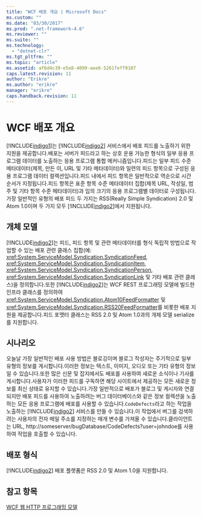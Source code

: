 ```yaml
---
title: "WCF 배포 개요 | Microsoft Docs"
ms.custom: ""
ms.date: "03/30/2017"
ms.prod: ".net-framework-4.6"
ms.reviewer: ""
ms.suite: ""
ms.technology: 
  - "dotnet-clr"
ms.tgt_pltfrm: ""
ms.topic: "article"
ms.assetid: af6d4c39-e5e8-4099-aee6-5261feff9107
caps.latest.revision: 11
author: "Erikre"
ms.author: "erikre"
manager: "erikre"
caps.handback.revision: 11
---
```

# WCF 배포 개요
[!INCLUDE[indigo1](../../../../includes/indigo1-md.md)]는 [!INCLUDE[indigo2](../../../../includes/indigo2-md.md)] 서비스에서 배포 피드를 노출하기 위한 지원을 제공합니다.배포는 서버가 피드라고 하는 상호 운용 가능한 형식의 일부 응용 프로그램 데이터를 노출하는 응용 프로그램 통합 메커니즘입니다.피드는 일부 피드 수준 메타데이터\(제목, 만든 이, URL 및 기타 메타데이터\)와 일련의 피드 항목으로 구성된 응용 프로그램 데이터 컬렉션입니다.피드 내에서 피드 항목은 일반적으로 역순으로 시간 순서가 지정됩니다.피드 항목은 표준 항목 수준 메타데이터 집합\(제목 URL, 작성일, 범주 및 기타 항목 수준 메타데이터\)과 임의 크기의 응용 프로그램별 데이터로 구성됩니다.가장 일반적인 유형의 배포 피드 두 가지는 RSS\(Really Simple Syndication\) 2.0 및 Atom 1.0이며 두 가지 모두 [!INCLUDE[indigo2](../../../../includes/indigo2-md.md)]에서 지원됩니다.  
  
## 개체 모델  
 [!INCLUDE[indigo2](../../../../includes/indigo2-md.md)]는 피드, 피드 항목 및 관련 메타데이터를 형식 독립적 방법으로 작업할 수 있는 배포 관련 클래스 집합\(예: <xref:System.ServiceModel.Syndication.SyndicationFeed>, <xref:System.ServiceModel.Syndication.SyndicationItem>, <xref:System.ServiceModel.Syndication.SyndicationPerson>, <xref:System.ServiceModel.Syndication.SyndicationLink> 및 기타 배포 관련 클래스\)을 정의합니다.또한 [!INCLUDE[indigo2](../../../../includes/indigo2-md.md)]는 WCF REST 프로그래밍 모델에 빌드한 인프라 클래스를 정의하여 <xref:System.ServiceModel.Syndication.Atom10FeedFormatter> 및 <xref:System.ServiceModel.Syndication.RSS20FeedFormatter>를 비롯한 배포 지원을 제공합니다.피드 포맷터 클래스는 RSS 2.0 및 Atom 1.0과의 개체 모델 serialize를 지원합니다.  
  
## 시나리오  
 오늘날 가장 일반적인 배포 사용 방법은 블로깅이며 블로그 작성자는 주기적으로 일부 유형의 정보를 게시합니다.이러한 정보는 텍스트, 이미지, 오디오 또는 기타 유형의 정보일 수 있습니다.또한 많은 신문 및 잡지에서도 배포를 사용하여 새로운 소식이나 기사를 게시합니다.사용자가 이러한 피드를 구독하면 해당 사이트에서 제공하는 모든 새로운 정보를 최신 상태로 유지할 수 있습니다.가장 일반적으로 배포가 블로그 및 게시자와 연결되지만 배포 피드를 사용하여 노출하려는 버그 데이터베이스와 같은 정보 컬렉션을 노출하는 모든 응용 프로그램에 배포를 사용할 수 있습니다.`CodeDefects`라고 하는 작업을 노출하는 [!INCLUDE[indigo2](../../../../includes/indigo2-md.md)] 서비스를 만들 수 있습니다.이 작업에서 버그를 검색하려는 사용자의 전자 메일 주소를 지정하는 매개 변수를 가져올 수 있습니다.클라이언트는 URL, http:\/\/someserver\/bugDatabase\/CodeDefects?user\=johndoe를 사용하여 작업을 호출할 수 있습니다.  
  
## 배포 형식  
 [!INCLUDE[indigo2](../../../../includes/indigo2-md.md)] 배포 플랫폼은 RSS 2.0 및 Atom 1.0을 지원합니다.  
  
## 참고 항목  
 [WCF 웹 HTTP 프로그래밍 모델](../../../../docs/framework/wcf/feature-details/wcf-web-http-programming-model.md)